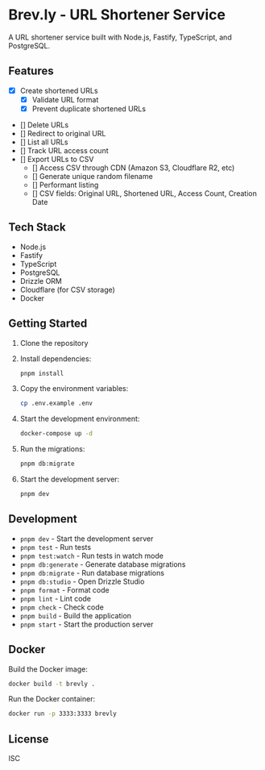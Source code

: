 # Brev.ly - URL Shortener Service

A URL shortener service built with Node.js, Fastify, TypeScript, and PostgreSQL.

## Features

- [x] Create shortened URLs
  - [x] Validate URL format
  - [x] Prevent duplicate shortened URLs
- [] Delete URLs
- [] Redirect to original URL
- [] List all URLs
- [] Track URL access count
- [] Export URLs to CSV
  - [] Access CSV through CDN (Amazon S3, Cloudflare R2, etc)
  - [] Generate unique random filename
  - [] Performant listing
  - [] CSV fields: Original URL, Shortened URL, Access Count, Creation Date

## Tech Stack
- Node.js
- Fastify
- TypeScript
- PostgreSQL
- Drizzle ORM
- Cloudflare (for CSV storage)
- Docker

## Getting Started

1. Clone the repository
2. Install dependencies:
   ```bash
   pnpm install
   ```

3. Copy the environment variables:
   ```bash
   cp .env.example .env
   ```

4. Start the development environment:
   ```bash
   docker-compose up -d
   ```

5. Run the migrations:
   ```bash
   pnpm db:migrate
   ```

6. Start the development server:
   ```bash
   pnpm dev
   ```

## Development

- `pnpm dev` - Start the development server
- `pnpm test` - Run tests
- `pnpm test:watch` - Run tests in watch mode
- `pnpm db:generate` - Generate database migrations
- `pnpm db:migrate` - Run database migrations
- `pnpm db:studio` - Open Drizzle Studio
- `pnpm format` - Format code
- `pnpm lint` - Lint code
- `pnpm check` - Check code
- `pnpm build` - Build the application
- `pnpm start` - Start the production server

## Docker

Build the Docker image:
```bash
docker build -t brevly .
```

Run the Docker container:
```bash
docker run -p 3333:3333 brevly
```

## License

ISC 